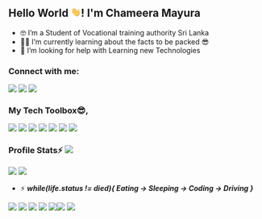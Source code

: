 ## Hello World <img src="https://raw.githubusercontent.com/ABSphreak/ABSphreak/master/gifs/Hi.gif" width="20px">! I'm Chameera Mayura


- 🤓 I’m a  Student of Vocational training authority Sri Lanka
- 👨‍🏫 I’m currently learning about the facts to be packed 😎
- 🧐 I’m looking for help with Learning new Technologies

### Connect with me:

<p align = "center">



[<img src="https://img.shields.io/badge/twitter-%231DA1F2.svg?&style=for-the-badge&logo=twitter&logoColor=white&color=black" />](https://twitter.com/Chameera_Mayura) 
[<img src="https://img.shields.io/badge/linkedin-%2312100E.svg?&style=for-the-badge&logo=linkedin&logoColor=white&color=black" />](https://www.linkedin.com/in/chameeramb/)
[<img src="https://img.shields.io/badge/instagram-%2312100E.svg?&style=for-the-badge&logo=instagram&logoColor=white&color=black" />](https://instagram.com/chameera_z)

</p>

 ### My Tech Toolbox😎, 
<img src="https://img.icons8.com/fluency/80/000000/adobe-photoshop.png"/> <img src="https://img.icons8.com/color/80/000000/adobe-illustrator--v2.png"/> <img src="https://img.icons8.com/color/80/000000/javascript--v1.png"/> <img src="https://img.icons8.com/fluency/80/000000/laravel.png"/>  <img src="https://img.icons8.com/color/80/000000/java-coffee-cup-logo--v2.png"/>  <img src="https://img.icons8.com/plasticine/80/000000/react.png"/> <img src="https://img.icons8.com/fluency/80/000000/node-js.png"/>



### Profile Stats⚡ ![](https://komarev.com/ghpvc/?username=chameeraz&color=blue)


<img src="https://github-readme-stats.vercel.app/api?username=chameeraz&&show_icons=true&title_color=FFD733&icon_color=00ff00&text_color=ffffff&bg_color=000000">     <img src="https://github-readme-stats.vercel.app/api/top-langs?username=chameeraz&hide=hack,html&show_icons=true&title_color=FFD733&icon_color=00ff00&text_color=ffffff&bg_color=000000">


-  ⚡ 
  ***while(life.status != died){
     Eating -> Sleeping -> Coding -> Driving
   }***
   
<img src="https://img.icons8.com/external-konkapp-flat-konkapp/100/000000/external-eating-stay-at-home-konkapp-flat-konkapp.png"/> <img src="https://img.icons8.com/plasticine/100/000000/arrow.png"/> <img src="https://img.icons8.com/external-itim2101-flat-itim2101/100/000000/external-sleeping-time-management-itim2101-flat-itim2101.png"/> <img src="https://img.icons8.com/plasticine/100/000000/arrow.png"/>  <img src="https://img.icons8.com/external-soft-fill-juicy-fish/100/000000/external-coding-coding-and-development-soft-fill-soft-fill-juicy-fish-2.png"/><img src="https://img.icons8.com/plasticine/100/000000/arrow.png"/> <img src="https://img.icons8.com/external-wanicon-lineal-color-wanicon/100/000000/external-driving-daily-routine-wanicon-lineal-color-wanicon.png"/>
